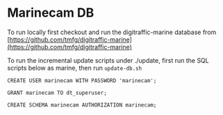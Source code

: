 # Marinecam DB

To run locally first checkout and run the digitraffic-marine database from
[https://github.com/tmfg/digitraffic-marine](https://github.com/tmfg/digitraffic-marine)

To run the incremental update scripts under ./update, first run the SQL scripts
below as marine, then run `update-db.sh`

```
CREATE USER marinecam WITH PASSWORD 'marinecam';

GRANT marinecam TO dt_superuser;

CREATE SCHEMA marinecam AUTHORIZATION marinecam;
```
